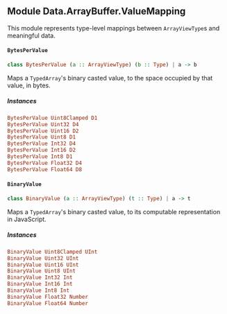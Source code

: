 ## Module Data.ArrayBuffer.ValueMapping

This module represents type-level mappings between `ArrayViewType`s
and meaningful data.

#### `BytesPerValue`

``` purescript
class BytesPerValue (a :: ArrayViewType) (b :: Type) | a -> b
```

Maps a `TypedArray`'s binary casted value, to the space occupied by that value, in bytes.

##### Instances
``` purescript
BytesPerValue Uint8Clamped D1
BytesPerValue Uint32 D4
BytesPerValue Uint16 D2
BytesPerValue Uint8 D1
BytesPerValue Int32 D4
BytesPerValue Int16 D2
BytesPerValue Int8 D1
BytesPerValue Float32 D4
BytesPerValue Float64 D8
```

#### `BinaryValue`

``` purescript
class BinaryValue (a :: ArrayViewType) (t :: Type) | a -> t
```

Maps a `TypedArray`'s binary casted value, to its computable representation in JavaScript.

##### Instances
``` purescript
BinaryValue Uint8Clamped UInt
BinaryValue Uint32 UInt
BinaryValue Uint16 UInt
BinaryValue Uint8 UInt
BinaryValue Int32 Int
BinaryValue Int16 Int
BinaryValue Int8 Int
BinaryValue Float32 Number
BinaryValue Float64 Number
```


